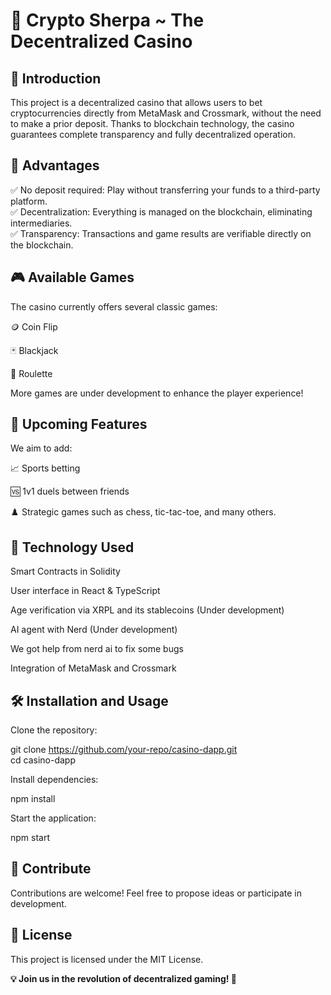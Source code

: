 # 🎰 Crypto Sherpa ~ The Decentralized Casino

## 📌 Introduction

This project is a decentralized casino that allows users to bet cryptocurrencies directly from MetaMask and Crossmark, without the need to make a prior deposit. Thanks to blockchain technology, the casino guarantees complete transparency and fully decentralized operation.

## 🎯 Advantages

✅ No deposit required: Play without transferring your funds to a third-party platform.  
✅ Decentralization: Everything is managed on the blockchain, eliminating intermediaries.  
✅ Transparency: Transactions and game results are verifiable directly on the blockchain.  

## 🎮 Available Games

The casino currently offers several classic games:

🪙 Coin Flip

🃏 Blackjack

🎡 Roulette

More games are under development to enhance the player experience!

## 🔮 Upcoming Features

We aim to add:

📈 Sports betting

🆚 1v1 duels between friends

♟️ Strategic games such as chess, tic-tac-toe, and many others.

## 🚀 Technology Used

Smart Contracts in Solidity

User interface in React & TypeScript

Age verification via XRPL and its stablecoins (Under development) 

AI agent with Nerd (Under development)

We got help from nerd ai to fix some bugs  

Integration of MetaMask and Crossmark

## 🛠 Installation and Usage

Clone the repository:

git clone https://github.com/your-repo/casino-dapp.git  
cd casino-dapp

Install dependencies:

npm install

Start the application:

npm start

## 🤝 Contribute

Contributions are welcome! Feel free to propose ideas or participate in development.

## 📜 License

This project is licensed under the MIT License.

**💡 Join us in the revolution of decentralized gaming! 🎲**
